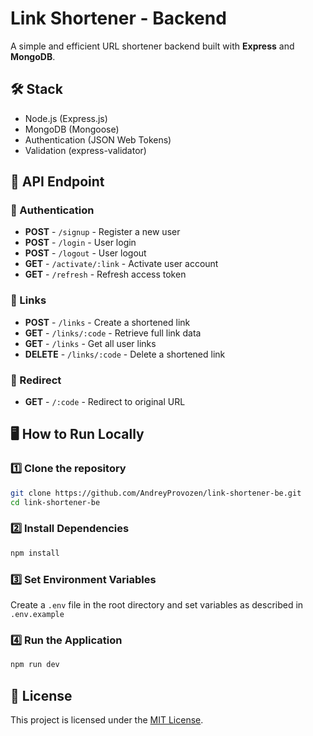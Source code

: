# Link Shortener - Backend

A simple and efficient URL shortener backend built with **Express** and **MongoDB**.

## 🛠 Stack

- Node.js (Express.js)
- MongoDB (Mongoose)
- Authentication (JSON Web Tokens)
- Validation (express-validator)

## 📡 API Endpoint

### 🔐 Authentication

- **POST** - `/signup` - Register a new user
- **POST** - `/login` - User login
- **POST** - `/logout` - User logout
- **GET** - `/activate/:link` - Activate user account
- **GET** - `/refresh` - Refresh access token

### 🔗 Links

- **POST** - `/links` - Create a shortened link
- **GET** - `/links/:code` - Retrieve full link data
- **GET** - `/links` - Get all user links
- **DELETE** - `/links/:code` - Delete a shortened link

### 🔀 Redirect

- **GET** - `/:code` - Redirect to original URL

## 🖥️ How to Run Locally

### 1️⃣ Clone the repository

```bash
git clone https://github.com/AndreyProvozen/link-shortener-be.git
cd link-shortener-be
```

### 2️⃣ Install Dependencies

```bash
npm install
```

### 3️⃣ Set Environment Variables
Create a `.env` file in the root directory and set variables as described in `.env.example`

### 4️⃣ Run the Application
```bash
npm run dev
```

## 📜 License

This project is licensed under the [MIT License](https://mit-license.org/).
